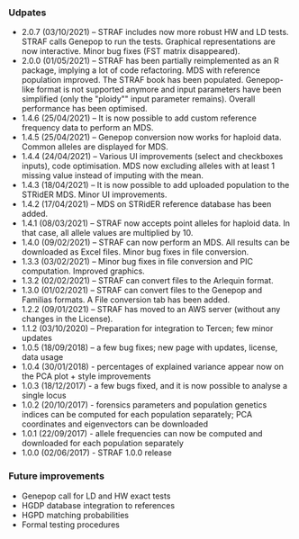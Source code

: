 ### Udpates

* 2.0.7 (03/10/2021) – STRAF includes now more robust HW and LD tests. STRAF calls
Genepop to run the tests. Graphical representations are now interactive. Minor
bug fixes (FST matrix disappeared).
* 2.0.0 (01/05/2021) – STRAF has been partially reimplemented as an R package, implying a lot of code refactoring. MDS with reference population improved. The STRAF book has been populated. Genepop-like format is not supported anymore and input parameters have been simplified (only the "ploidy"" input parameter remains). Overall performance has been optimised.
* 1.4.6 (25/04/2021) – It is now possible to add custom reference frequency data to perform an MDS.
* 1.4.5 (25/04/2021) – Genepop conversion now works for haploid data. Common alleles are displayed for MDS.
* 1.4.4 (24/04/2021) – Various UI improvements (select and checkboxes inputs), code optimisation. MDS now excluding alleles with at least 1 missing value instead of imputing with the mean.
* 1.4.3 (18/04/2021) – It is now possible to add uploaded population to the STRidER MDS. Minor UI improvements.
* 1.4.2 (17/04/2021) – MDS on STRidER reference database has been added.
* 1.4.1 (08/03/2021) – STRAF now accepts point alleles for haploid data. In that case, all allele values are multiplied by 10.
* 1.4.0 (09/02/2021) – STRAF can now perform an MDS. All results can be downloaded as Excel files. Minor bug fixes in file conversion.
* 1.3.3 (03/02/2021) – Minor bug fixes in file conversion and PIC computation. Improved graphics.
* 1.3.2 (02/02/2021) – STRAF can convert files to the Arlequin format.
* 1.3.0 (01/02/2021) – STRAF can convert files to the Genepop and Familias formats. A File conversion tab has been added.
* 1.2.2 (09/01/2021) – STRAF has moved to an AWS server (without any changes in the License).
* 1.1.2 (03/10/2020) – Preparation for integration to Tercen; few minor updates
* 1.0.5 (18/09/2018) – a few bug fixes; new page with updates, license, data usage
* 1.0.4 (30/01/2018) - percentages of explained variance appear now on the PCA plot + style improvements
* 1.0.3 (18/12/2017) - a few bugs fixed, and it is now possible to analyse a single locus
* 1.0.2 (20/10/2017) - forensics parameters and population genetics indices can be computed for each population separately; PCA coordinates and eigenvectors can be downloaded
* 1.0.1 (22/09/2017) - allele frequencies can now be computed and downloaded for each population separately
* 1.0.0 (02/06/2017) - STRAF 1.0.0 release

### Future improvements

* Genepop call for LD and HW exact tests
* HGDP database integration to references
* HGPD matching probabilities
* Formal testing procedures